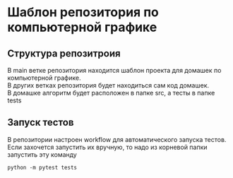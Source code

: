 # Шаблон репозитория по компьютерной графике
## Структура репозитроия
В main ветке репозитория находится шаблон проекта для домашек по компьютерной графике.\
В других ветках репозитория будет находиться сам код домашек.\
В домашке алгоритм будет расположен в папке src, а тесты в папке tests
## Запуск тестов
В репозитории настроен workflow для автоматического запуска тестов.\
Если захочется запустить их вручную, то надо из корневой папки запустить эту команду
```
python -m pytest tests
```